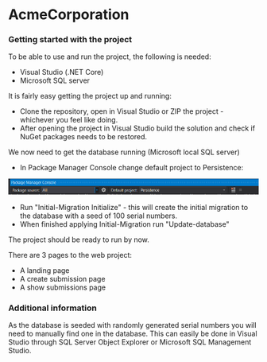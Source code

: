 # AcmeCorporation

### Getting started with the project

To be able to use and run the project, the following is needed:
- Visual Studio (.NET Core)
- Microsoft SQL server

It is fairly easy getting the project up and running:
- Clone the repository, open in Visual Studio or ZIP the project - whichever you feel like doing.
- After opening the project in Visual Studio build the solution and check if NuGet packages needs to be restored.

We now need to get the database running (Microsoft local SQL server)

- In Package Manager Console change default project to Persistence:

![](/images/pmc_persistence.png)

  - Run "Initial-Migration Initialize" - this will create the initial migration to the database with a seed of 100 serial numbers.
  - When finished applying Initial-Migration run "Update-database"

The project should be ready to run by now.

There are 3 pages to the web project:
- A landing page
- A create submission page
- A show submissions page

### Additional information
As the database is seeded with randomly generated serial numbers you will need to manually find one in the database.
This can easily be done in Visual Studio through SQL Server Object Explorer or Microsoft SQL Management Studio.
